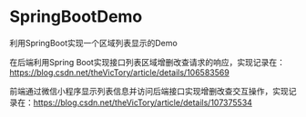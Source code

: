 # SpringBootDemo
利用SpringBoot实现一个区域列表显示的Demo

在后端利用Spring Boot实现接口列表区域增删改查请求的响应，实现记录在：https://blog.csdn.net/theVicTory/article/details/106583569

前端通过微信小程序显示列表信息并访问后端接口实现增删改查交互操作，实现记录在：https://blog.csdn.net/theVicTory/article/details/107375534
